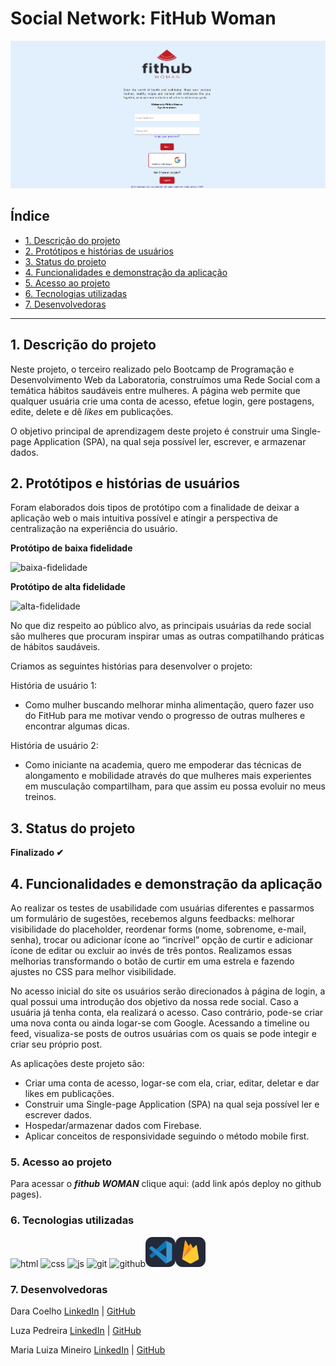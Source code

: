 # Social Network: FitHub Woman

![imagem-capa](image.png)

## Índice

* [1. Descrição do projeto](#1-descrição-do-projeto)
* [2. Protótipos e histórias de usuários](#2-protótipos-e-histórias-de-usuários)
* [3. Status do projeto](#3-status-do-projeto)
* [4. Funcionalidades e demonstração da aplicação](#4-funcionalidades-e-demonstração-da-aplicação)
* [5. Acesso ao projeto](#5-acesso-ao-projeto)
* [6. Tecnologias utilizadas](#6-tecnologias-utilizadas)
* [7. Desenvolvedoras](#7-desenvolvedoras)


***

## 1. Descrição do projeto

Neste projeto, o terceiro  realizado pelo Bootcamp de Programação e Desenvolvimento Web da Laboratoria, construímos uma Rede Social com a temática hábitos saudáveis entre mulheres. A página web permite que qualquer usuária crie uma conta de acesso, efetue login, gere postagens, edite, delete e dê _likes_ em publicações.

O objetivo principal de aprendizagem deste projeto é construir uma Single-page
Application (SPA), na qual seja possível ler, escrever, e armazenar dados.

## 2. Protótipos e histórias de usuários
Foram elaborados dois tipos de protótipo com a finalidade de deixar a aplicação web o mais intuitiva possível e atingir a perspectiva de centralização na experiência do usuário.

**Protótipo de baixa fidelidade**

![baixa-fidelidade](img-readme/prot-bx-fidelid.png)

**Protótipo de alta fidelidade**

![alta-fidelidade](<img-readme/prot alt fid sn.png>)

No que diz respeito ao público alvo, as principais usuárias da rede social são mulheres que procuram inspirar umas as outras compatilhando práticas de hábitos saudáveis.

 Criamos as seguintes histórias para desenvolver o projeto:

História de usuário 1:

* Como mulher buscando melhorar minha alimentação, quero fazer uso do FitHub para me motivar vendo o progresso de outras mulheres e encontrar algumas dicas.

História de usuário 2:

* Como iniciante na academia, quero me empoderar das técnicas de alongamento e mobilidade através do que mulheres mais experientes em musculação compartilham, para que assim eu possa evoluir no meus treinos.

## 3. Status do projeto
**Finalizado ✔**

## 4. Funcionalidades e demonstração da aplicação
Ao realizar os testes de usabilidade com usuárias diferentes e passarmos um formulário de sugestões, recebemos alguns feedbacks: melhorar visibilidade do placeholder, reordenar forms (nome, sobrenome, e-mail, senha), trocar ou adicionar ícone ao “incrível” opção de curtir e adicionar ícone de editar ou excluir ao invés de três pontos. Realizamos essas melhorias transformando o botão de curtir em uma estrela e fazendo ajustes no CSS para melhor visibilidade.

No acesso inicial do site os usuários serão direcionados à página de login, a qual possui uma introdução dos objetivo da nossa rede social. Caso a usuária já tenha conta, ela realizará o acesso. Caso contrário, pode-se criar uma nova conta ou ainda logar-se com Google. Acessando a timeline ou feed, visualiza-se posts de outros usuárias com os quais se pode integir e criar seu próprio post.

As aplicações deste projeto são:

* Criar uma conta de acesso, logar-se com ela, criar, editar, deletar e dar likes em publicações.
* Construir uma Single-page Application (SPA) na qual seja possível ler e escrever dados.
* Hospedar/armazenar dados com Firebase.
* Aplicar conceitos de responsividade seguindo o método mobile first.


### 5. Acesso ao projeto
Para acessar o ***fithub WOMAN*** clique aqui: (add link após deploy no github pages).
### 6. Tecnologias utilizadas
![html](img-readme/html-icon.png) ![css](img-readme/css-icon.png) ![js](img-readme/js-icon.png) ![git](img-readme/git-icon.png) ![github](img-readme/gitHub-icon.png)![vscode](image-4.png)![firebase](image-3.png)

### 7. Desenvolvedoras
Dara Coelho  [LinkedIn](https://www.linkedin.com/in/dara-coelho/) | [GitHub](https://github.com/Dahbarbara)

Luza Pedreira [LinkedIn](https://www.linkedin.com/in/luza-pedreira/) | [GitHub](https://github.com/Luzapedreira)

Maria Luiza Mineiro [LinkedIn](https://www.linkedin.com/in/maria-luiza-mineiro/) | [GitHub](https://github.com/malumineiro)
